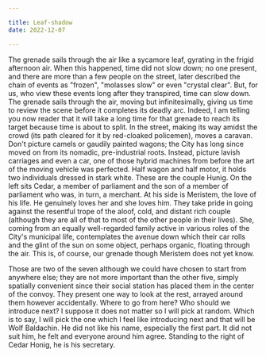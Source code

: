 ```yaml
---

title: Leaf-shadow
date: 2022-12-07

---
```


The grenade sails through the air like a sycamore leaf, gyrating in the frigid afternoon air. When this happened, time did not slow down; no one present, and there are more than a few people on the street, later described the chain of events as "frozen", "molasses slow" or even "crystal clear". But, for us, who view these events long after they transpired, time can slow down. The grenade sails through the air, moving but infinitesimally, giving us time to review the scene before it completes its deadly arc. Indeed, I am telling you now reader that it will take a long time for that grenade to reach its target because time is about to split. In the street, making its way amidst the crowd (its path cleared for it by red-cloaked policemen), moves a caravan. Don't picture camels or gaudily painted wagons; the City has long since moved on from its nomadic, pre-industrial roots. Instead, picture lavish carriages and even a car, one of those hybrid machines from before the art of the moving vehicle was perfected. Half wagon and half motor, it holds two individuals dressed in stark white. These are the couple Hunig. On the left sits Cedar, a member of parliament and the son of a member of parliament who was, in turn, a merchant. At his side is Meristem, the love of his life. He genuinely loves her and she loves him. They take pride in going against the resentful trope of the aloof, cold, and distant rich couple (although they are all of that to most of the other people in their lives). She, coming from an equally well-regarded family active in various roles of the City's municipal life, contemplates the avenue down which their car rolls and the glint of the sun on some object, perhaps organic, floating through the air. This is, of course, our grenade though Meristem does not yet know.

Those are two of the seven although we could have chosen to start from anywhere else; they are not more important than the other five, simply spatially convenient since their social station has placed them in the center of the convoy. They present one way to look at the rest, arrayed around them however accidentally. Where to go from here? Who should we introduce next? I suppose it does not matter so I will pick at random. Which is to say, I will pick the one which I feel like introducing next and that will be Wolf Baldachin. He did not like his name, especially the first part. It did not suit him, he felt and everyone around him agree. Standing to the right of Cedar Honig, he is his secretary. 